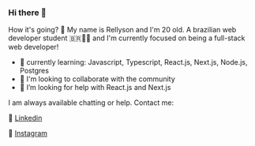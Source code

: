 ### Hi there 👋
How it's going? 🖖 My name is Rellyson and I'm 20 old. A brazilian web developer student 🇧🇷👨‍💻 and I'm currently focused on being a full-stack web developer! 
- 🌱 currently learning: Javascript, Typescript, React.js, Next.js, Node.js, Postgres
- 📣 I'm looking to collaborate with the community
- 🤔 I’m looking for help with React.js and Next.js



I am always available chatting or help. Contact me:

📎 [Linkedin](https://www.linkedin.com/in/rellyson-douglas/)

📎 [Instagram](https://www.instagram.com/rellysondouglaas/)

<!-- <img alt="Twitter Follow" src="https://img.shields.io/twitter/follow/rellyson1?color=%231da1f2&label=Rellyson&style=social"> -->
<!--
**Rellyso/rellyso** is a ✨ _special_ ✨ repository because its `README.md` (this file) appears on your GitHub profile.

Here are some ideas to get you started:

- 🔭 I’m currently working on ...
- 🌱 I’m currently learning ...
- 👯 I’m looking to collaborate on ...
- 🤔 I’m looking for help with ...
- 💬 Ask me about ...
- 📫 How to reach me: ...
- 😄 Pronouns: ...
- ⚡ Fun fact: ...
-->
